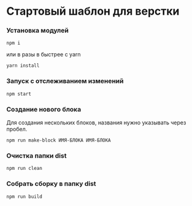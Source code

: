 # Стартовый шаблон для верстки

### Установка модулей
```
npm i
```
или в разы в быстрее c yarn
```
yarn install
```

### Запуск с отслеживанием изменений
```
npm start
```

### Создание нового блока
Для создания нескольких блоков, названия нужно указывать через пробел.
```
npm run make-block ИМЯ-БЛОКА ИМЯ-БЛОКА
```

### Очистка папки dist
```
npm run clean
```

### Собрать сборку в папку dist
```
npm run build
```